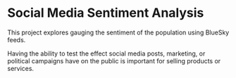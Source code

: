 # Social Media Sentiment Analysis
This project explores gauging the sentiment of the population using BlueSky feeds.

Having the ability to test the effect social media posts, marketing, or political campaigns have on the public is important for selling products or services.
